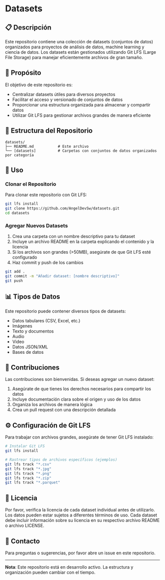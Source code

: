 # Datasets

## 📋 Descripción

Este repositorio contiene una colección de datasets (conjuntos de datos) organizados para proyectos de análisis de datos, machine learning y ciencia de datos. Los datasets están gestionados utilizando Git LFS (Large File Storage) para manejar eficientemente archivos de gran tamaño.

## 🎯 Propósito

El objetivo de este repositorio es:

- Centralizar datasets útiles para diversos proyectos
- Facilitar el acceso y versionado de conjuntos de datos
- Proporcionar una estructura organizada para almacenar y compartir datos
- Utilizar Git LFS para gestionar archivos grandes de manera eficiente

## 📁 Estructura del Repositorio

```
datasets/
├── README.md           # Este archivo
└── [datasets]          # Carpetas con conjuntos de datos organizados por categoría
```

## 🚀 Uso

### Clonar el Repositorio

Para clonar este repositorio con Git LFS:

```bash
git lfs install
git clone https://github.com/AngelDevSw/datasets.git
cd datasets
```

### Agregar Nuevos Datasets

1. Crea una carpeta con un nombre descriptivo para tu dataset
2. Incluye un archivo README en la carpeta explicando el contenido y la licencia
3. Si los archivos son grandes (>50MB), asegúrate de que Git LFS esté configurado
4. Haz commit y push de los cambios

```bash
git add .
git commit -m "Añadir dataset: [nombre descriptivo]"
git push
```

## 📊 Tipos de Datos

Este repositorio puede contener diversos tipos de datasets:

- Datos tabulares (CSV, Excel, etc.)
- Imágenes
- Texto y documentos
- Audio
- Video
- Datos JSON/XML
- Bases de datos

## 🤝 Contribuciones

Las contribuciones son bienvenidas. Si deseas agregar un nuevo dataset:

1. Asegúrate de que tienes los derechos necesarios para compartir los datos
2. Incluye documentación clara sobre el origen y uso de los datos
3. Organiza los archivos de manera lógica
4. Crea un pull request con una descripción detallada

## ⚙️ Configuración de Git LFS

Para trabajar con archivos grandes, asegúrate de tener Git LFS instalado:

```bash
# Instalar Git LFS
git lfs install

# Rastrear tipos de archivos específicos (ejemplos)
git lfs track "*.csv"
git lfs track "*.jpg"
git lfs track "*.png"
git lfs track "*.zip"
git lfs track "*.parquet"
```

## 📝 Licencia

Por favor, verifica la licencia de cada dataset individual antes de utilizarlo. Los datos pueden estar sujetos a diferentes términos de uso. Cada dataset debe incluir información sobre su licencia en su respectivo archivo README o archivo LICENSE.

## 📧 Contacto

Para preguntas o sugerencias, por favor abre un issue en este repositorio.

---

**Nota**: Este repositorio está en desarrollo activo. La estructura y organización pueden cambiar con el tiempo.
